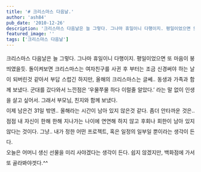 ```yaml
---
title: '# 크리스마스 다음날.'
author: 'ash84'
pub_date: '2010-12-26'
description: '크리스마스 다음날은 늘 그렇다. 그나마 휴일이니 다행이지. 평일이었으면 또 마음이 붕 띄였을듯. 돌이켜보면 크리스마스는 여자친구를 사귄 후 부터는 조금 신경써야 하는 날이 되버린것 같아서 부답 스럽긴 하지만, 올해의 크리스마스는 글쎄.. 동생과 가족과 함께 보냈다. 군대를 갔다'
featured_image: ''
tags: ['크리스마스 다음날']
---
```



<div style="text-align: justify; line-height: 2; "></div><div style="line-height: 2; "></div><div style="text-align: justify; line-height: 2; ">크리스마스 다음날은 늘 그렇다. 그나마 휴일이니 다행이지. 평일이었으면 또 마음이 붕 띄였을듯. 돌이켜보면 크리스마스는 여자친구를 사귄 후 부터는 조금 신경써야 하는 날이 되버린것 같아서 부답 스럽긴 하지만, 올해의 크리스마스는 글쎄.. 동생과 가족과 함께 보냈다. 군대를 갔다와서 느낀점은 ‘우물쭈물 하다 이럴줄 알았다.’ 라는 말 없이 인생을 살고 싶어서. 그래서 부모님, 친지와 함께 보냈다. </div><div style="line-height: 2; "></div><div style="text-align: justify; line-height: 2; "></div><div style="text-align: justify; line-height: 2; "> 이제 남은건 31일 밖엔.. 올해라는 시간이 남아 있지 않은것 같다. 좀더 안타까운 것은.. 점점 내 자신이 한해 한해 지나가는 나이에 연연해 하지 않고 후회나 회한이 남아 있지 않다는 것이다. 그냥.. 내가 정한 어떤 프로젝트, 혹은 일정의 일부일 뿐이라는 생각이 든다. </div><div style="line-height: 2; "></div><div style="text-align: justify; line-height: 2; "></div><div style="text-align: justify; line-height: 2; "> 오늘은 어머니 생신 선물을 미리 사야겠다는 생각이 든다. 쉽지 않겠지만, 백화점에 가서 또 골라봐야겟다.^^ </div>

